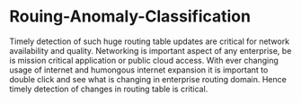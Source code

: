 # Rouing-Anomaly-Classification
Timely detection of such huge routing table updates are critical for network availability and quality. Networking is important aspect of any enterprise, be is mission critical application or public cloud access. With ever changing usage of internet and humongous internet expansion it is important to double click and see what is changing in enterprise routing domain. Hence timely detection of changes in routing table is critical.
